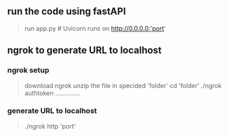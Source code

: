 ## run the code using fastAPI 
> run app.py # Uvicorn runs on http://0.0.0.0:'port' 


## ngrok to generate URL to localhost 

### ngrok setup
> download ngrok
> unzip the file in specided 'folder'
> cd 'folder'
> ./ngrok authtoken ..............

### generate URL to localhost 
> ./ngrok http 'port'